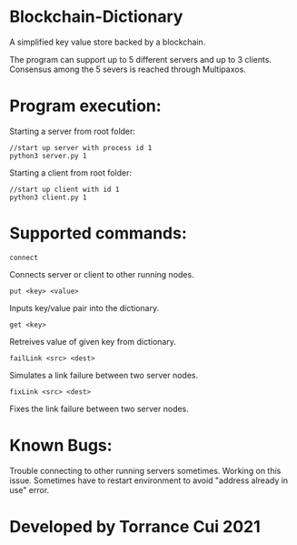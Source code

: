 # Blockchain-Dictionary

A simplified key value store backed by a blockchain.

The program can support up to 5 different servers and up to 3 clients. Consensus among the 5 severs is reached through Multipaxos.

# Program execution:

Starting a server from root folder:
```` 
//start up server with process id 1
python3 server.py 1
```` 

Starting a client from root folder:
```` 
//start up client with id 1
python3 client.py 1
```` 

# Supported commands:
```` 
connect
````
Connects server or client to other running nodes.
```` 
put <key> <value>
```` 
Inputs key/value pair into the dictionary.
```` 
get <key>
```` 
Retreives value of given key from dictionary.
```` 
failLink <src> <dest>
```` 
Simulates a link failure between two server nodes.
```` 
fixLink <src> <dest>
```` 
Fixes the link failure between two server nodes.

# Known Bugs:

Trouble connecting to other running servers sometimes. Working on this issue.
Sometimes have to restart environment to avoid "address already in use" error.

# Developed by Torrance Cui 2021
